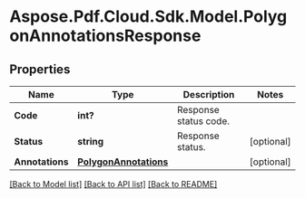 # Aspose.Pdf.Cloud.Sdk.Model.PolygonAnnotationsResponse


## Properties

Name | Type | Description | Notes
------------ | ------------- | ------------- | -------------
**Code** | **int?** | Response status code. | 
**Status** | **string** | Response status. | [optional] 
**Annotations** | [**PolygonAnnotations**](PolygonAnnotations.md) |  | [optional] 

[[Back to Model list]](../README.md#documentation-for-models) [[Back to API list]](../README.md#documentation-for-api-endpoints) [[Back to README]](../README.md)


